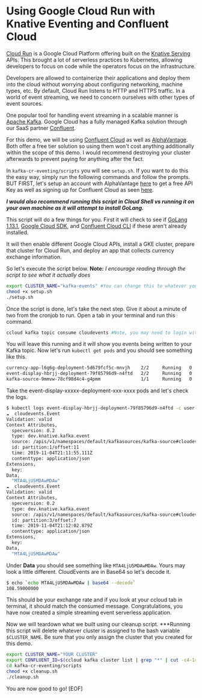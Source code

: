 # Using Google Cloud Run with Knative Eventing and Confluent Cloud

[Cloud Run](https://cloud.google.com/run/ "Cloud Run") is a Google Cloud Platform offering built on the [Knative Serving](https://knative.dev/docs/serving/ "Knative Serving") APIs. This brought a lot of serverless practices to Kubernetes, allowing developers to focus on code while the operators focus on the infrastructure.

Developers are allowed to containerize their applications and deploy them into the cloud without worrying about configuring networking, machine types, etc. By default, Cloud Run listens to HTTP and HTTPS traffic. In a world of event streaming, we need to concern ourselves with other types of event sources.

One popular tool for handling event streaming in a scalable manner is [Apache Kafka](https://kafka.apache.org). Google Cloud has a fully managed Kafka solution through our SaaS partner [Confluent](https://confluent.io).

For this demo, we will be using [Confluent Cloud](https://www.confluent.io/confluent-cloud/) as well as [AlphaVantage](https://www.alphavantage.co/). Both offer a free tier solution so using them won't cost anything additionally within the scope of this demo. I would recommend destroying your cluster afterwards to prevent paying for anything after the fact.

In `kafka-cr-eventing/scripts` you will see `setup.sh`. If you want to do this the easy way, simply run the following commands and follow the prompts. BUT FIRST, let's setup an account with AlphaVantage [here](https://www.alphavantage.co/support/#api-key) to get a free API Key as well as signing up for Confluent Cloud as seen [here](https://confluent.cloud/signup).

***I would also recommend running this script in Cloud Shell vs running it on your own machine as it will attempt to install GoLang.***

This script will do a few things for you. First it will check to see if [GoLang 1.13.1](https://golang.org/doc/go1.13), [Google Cloud SDK](https://cloud.google.com/sdk/), and [Confluent Cloud CLI](https://docs.confluent.io/current/cloud/cli/install.html) if these aren't already installed.

It will then enable different Google Cloud APIs, install a GKE cluster, prepare that cluster for Cloud Run, and deploy an app that collects currency exchange information.

So let's execute the script below. **Note:** *I encourage reading through the script to see what it actually does*

``` bash
export CLUSTER_NAME="kafka-events" #You can change this to whatever you want"
chmod +x setup.sh
./setup.sh
```

Once the script is done, let's take the next step. Give it about a minute of two from the cronjob to run. Open a tab in your terminal and run this command. 

``` bash
ccloud kafka topic consume cloudevents #Note, you may need to login with 'ccloud login`
```

You will leave this running and it will show you events being written to your Kafka topic. Now let's run `kubectl get pods` and you should see something like this.

```bash
currency-app-l6g6g-deployment-5d679fcf5c-mnvjh    2/2     Running   0          62s
event-display-hbrjj-deployment-79f85796d9-n4ftd   2/2     Running   0          5s
kafka-source-9mmvw-78cf98d4c4-g4pmm               1/1     Running   0          10s
```

Take the event-display-xxxxx-deployment-xxx-xxxx pods and let's check the logs. 

```bash
$ kubectl logs event-display-hbrjj-deployment-79f85796d9-n4ftd -c user-container
☁️  cloudevents.Event
Validation: valid
Context Attributes,
  specversion: 0.2
  type: dev.knative.kafka.event
  source: /apis/v1/namespaces/default/kafkasources/kafka-source#cloudevents
  id: partition:1/offset:11
  time: 2019-11-04T21:11:55.111Z
  contenttype: application/json
Extensions,
  key:
Data,
  "MTA4LjU5MDAwMDAw"
☁️  cloudevents.Event
Validation: valid
Context Attributes,
  specversion: 0.2
  type: dev.knative.kafka.event
  source: /apis/v1/namespaces/default/kafkasources/kafka-source#cloudevents
  id: partition:3/offset:7
  time: 2019-11-04T21:12:02.879Z
  contenttype: application/json
Extensions,
  key:
Data,
  "MTA4LjU5MDAwMDAw"
```

Under **Data** you should see something like `MTA4LjU5MDAwMDAw`. Yours may look a little different. CloudEvents are in Base64 so let's decode it.

```bash
$ echo `echo MTA4LjU5MDAwMDAw | base64 --decode`
108.59000000
```

This should be your exchange rate and if you look at your ccloud tab in terminal, it should match the consumed message. Congratulations, you have now created a simple streaming event serverless application.

Now we will teardown what we built using our cleanup script. ***Running this script will delete whatever cluster is assigned to the bash variable `$CLUSTER_NAME`. Be sure that you only assign the cluster that you created for this demo.

```  bash
export CLUSTER_NAME="YOUR CLUSTER"
export CONFLUENT_ID=$(ccloud kafka cluster list | grep "*" | cut -c4-14)
cd kafka-cr-eventing/scripts
chmod +x cleanup.sh
./cleanup.sh
```

You are now good to go!
[EOF]
